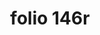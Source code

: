 ---
layout: edition
title: folio 146r
manuscript: Turin, Biblioteca Nazionale, MS N.III.19
sigla: T
iip: t146r.tif
milestone: 291
---